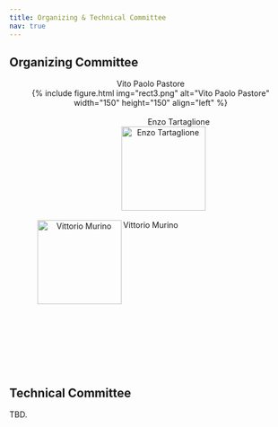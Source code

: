 ```yaml
---
title: Organizing & Technical Committee
nav: true
---
```


## Organizing Committee

<p align="middle"> 
    <div style="display: inline-block; text-align: center;">
        <a href="https://scholar.google.com/citations?user=-boYCXcAAAAJ&hl=it" style="text-decoration:none;">Vito Paolo Pastore</a>
         <br>
        {% include figure.html img="rect3.png" alt="Vito Paolo Pastore" width="150" height="150" align="left" %}
    </div>
    <div style="display: inline-block; text-align: center; padding-left:100px;">
          <br>
        <a href="https://enzotarta.github.io/" style="text-decoration:none;">Enzo Tartaglione</a>
        <img src="https://enzotarta.github.io/assets/img/foto_recentequadrata.png" alt="Enzo Tartaglione" width="150" height="150" align="left" hspace="100"/>
    </div>
    <div style="display: inline-block; text-align: center; padding-left: 50px;">
          <br>
        <a href="https://www.vittoriomurino.com/" style="text-decoration:none;">Vittorio Murino</a>
        <img src="https://www.vittoriomurino.com/wp-content/uploads/2023/07/cropped-Vitto2b-300dpi_edited.webp" alt="Vittorio Murino" width="150" height="150" align="left">
    </div>
</p>
<br>
</br>
<br>
</br>
<br>
</br>

## Technical Committee

TBD.

